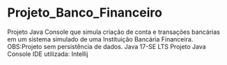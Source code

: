 # Projeto_Banco_Financeiro
Projeto Java Console que simula criação de conta e transações bancárias em um sistema simulado de uma Instituição Bancária Financeira.
OBS:Projeto sem persistência de dados.
Java 17-SE LTS
Projeto Java Console
IDE utilizada: Intellij
